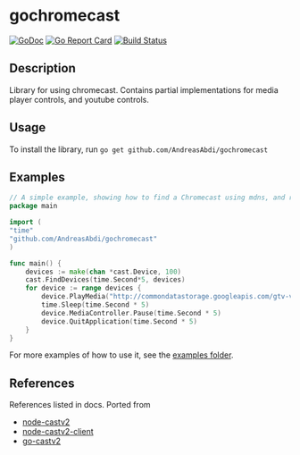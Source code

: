 
# gochromecast

[![GoDoc](https://godoc.org/github.com/AndreasAbdi/gochromecast?status.png)](http://godoc.org/github.com/AndreasAbdi/gochromecast)
[![Go Report Card](https://goreportcard.com/badge/github.com/AndreasAbdi/gochromecast)](https://goreportcard.com/report/github.com/AndreasAbdi/gochromecast)
[![Build Status](https://travis-ci.org/AndreasAbdi/gochromecast.svg?branch=master)](https://travis-ci.org/AndreasAbdi/gochromecast)

## Description

Library for using chromecast. Contains partial implementations for media player controls, and youtube controls.

## Usage

To install the library, run
`go get github.com/AndreasAbdi/gochromecast`

## Examples

```go
// A simple example, showing how to find a Chromecast using mdns, and request its status.
package main

import (
"time"
"github.com/AndreasAbdi/gochromecast"
)

func main() {
    devices := make(chan *cast.Device, 100)
    cast.FindDevices(time.Second*5, devices)
    for device := range devices {
        device.PlayMedia("http://commondatastorage.googleapis.com/gtv-videos-bucket/sample/BigBuckBunny.mp4", "video/mp4")
        time.Sleep(time.Second * 5)
        device.MediaController.Pause(time.Second * 5)
        device.QuitApplication(time.Second * 5)
    }
}
```

For more examples of how to use it, see the [examples folder](https://github.com/AndreasAbdi/gochromecast/tree/master/examples).

## References

References listed in docs.
Ported from

- [node-castv2](https://github.com/thibauts/node-castv2)
- [node-castv2-client](https://github.com/thibauts/node-castv2-client)
- [go-castv2](https://github.com/ninjasphere/go-castv2)